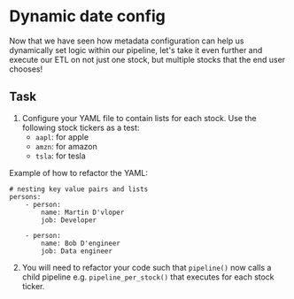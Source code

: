 # Dynamic date config 

Now that we have seen how metadata configuration can help us dynamically set logic within our pipeline, let's take it even further and execute our ETL on not just one stock, but multiple stocks that the end user chooses! 

## Task 

1. Configure your YAML file to contain lists for each stock. Use the following stock tickers as a test: 
    - `aapl`: for apple 
    - `amzn`: for amazon 
    - `tsla`: for tesla 

Example of how to refactor the YAML: 

```
# nesting key value pairs and lists 
persons:
    - person: 
        name: Martin D'vloper
        job: Developer
    
    - person: 
        name: Bob D'engineer
        job: Data engineer
```

2. You will need to refactor your code such that `pipeline()` now calls a child pipeline e.g. `pipeline_per_stock()` that executes for each stock ticker. 



